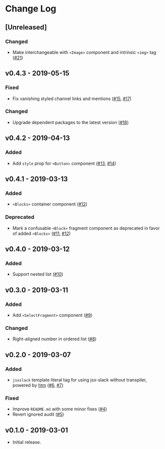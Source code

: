 # Change Log

## [Unreleased]

### Changed

- Make interchangeable with `<Image>` component and intrinsic `<img>` tag ([#21](https://github.com/speee/jsx-slack/pull/21))

## v0.4.3 - 2019-05-15

### Fixed

- Fix vanishing styled channel links and mentions ([#15](https://github.com/speee/jsx-slack/issues/15), [#17](https://github.com/speee/jsx-slack/pull/17))

### Changed

- Upgrade dependent packages to the latest version ([#18](https://github.com/speee/jsx-slack/pull/18))

## v0.4.2 - 2019-04-13

### Added

- Add `style` prop for `<Button>` component ([#13](https://github.com/speee/jsx-slack/issues/13), [#14](https://github.com/speee/jsx-slack/pull/14))

## v0.4.1 - 2019-03-13

### Added

- `<Blocks>` container component ([#12](https://github.com/speee/jsx-slack/pull/12))

### Deprecated

- Mark a confusable `<Block>` fragment component as deprecated in favor of added `<Blocks>` ([#11](https://github.com/speee/jsx-slack/issues/11), [#12](https://github.com/speee/jsx-slack/pull/12))

## v0.4.0 - 2019-03-12

### Added

- Support nested list ([#10](https://github.com/speee/jsx-slack/pull/10))

## v0.3.0 - 2019-03-11

### Added

- Add `<SelectFragment>` component ([#9](https://github.com/speee/jsx-slack/pull/9))

### Changed

- Right-aligned number in ordered list ([#8](https://github.com/speee/jsx-slack/pull/8))

## v0.2.0 - 2019-03-07

### Added

- `jsxslack` template literal tag for using jsx-slack without transpiler, powered by [htm](https://github.com/developit/htm) ([#6](https://github.com/speee/jsx-slack/issues/6), [#7](https://github.com/speee/jsx-slack/pull/7))

### Fixed

- Improve `README.md` with some minor fixes ([#4](https://github.com/speee/jsx-slack/pull/4))
- Revert ignored audit ([#5](https://github.com/speee/jsx-slack/pull/5))

## v0.1.0 - 2019-03-01

- Initial release.
